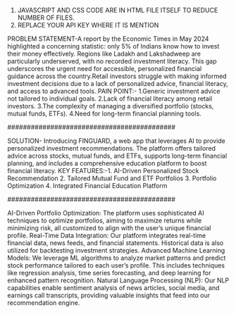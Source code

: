 1. JAVASCRIPT AND CSS CODE ARE IN HTML FILE ITSELF TO REDUCE NUMBER OF FILES.
2. REPLACE YOUR API KEY WHERE IT IS MENTION

   
PROBLEM STATEMENT-A report by the Economic Times in May 2024 highlighted a concerning statistic: only 5% of Indians know how to invest their money effectively. Regions like Ladakh and Lakshadweep are particularly underserved, with no recorded investment literacy. This gap underscores the urgent need for accessible, personalized financial guidance across the country.Retail investors struggle with making informed investment decisions due to a lack of personalized advice, financial literacy, and access to advanced tools. PAIN POINT:- 1.Generic investment advice not tailored to individual goals. 2.Lack of financial literacy among retail investors. 3.The complexity of managing a diversified portfolio (stocks, mutual funds, ETFs). 4.Need for long-term financial planning tools.

###########################################

SOLUTION- Introducing FINGUARD, a web app that leverages AI to provide personalized investment recommendations. The platform offers tailored advice across stocks, mutual funds, and ETFs, supports long-term financial planning, and includes a comprehensive education platform to boost financial literacy. KEY FEATURES:-1. AI-Driven Personalized Stock Recommendation 2. Tailored Mutual Fund and ETF Portfolios 3. Portfolio Optimization 4. Integrated Financial Education Platform

###########################################

AI-Driven Portfolio Optimization: The platform uses sophisticated AI techniques to optimize portfolios, aiming to maximize returns while minimizing risk, all customized to align with the user’s unique financial profile. Real-Time Data Integration: Our platform integrates real-time financial data, news feeds, and financial statements. Historical data is also utilized for backtesting investment strategies. Advanced Machine Learning Models: We leverage ML algorithms to analyze market patterns and predict stock performance tailored to each user’s profile. This includes techniques like regression analysis, time series forecasting, and deep learning for enhanced pattern recognition. Natural Language Processing (NLP): Our NLP capabilities enable sentiment analysis of news articles, social media, and earnings call transcripts, providing valuable insights that feed into our recommendation engine.
